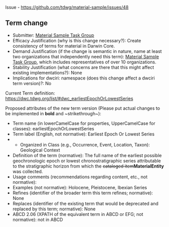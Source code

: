 Issue - https://github.com/tdwg/material-sample/issues/48

## Term change

* Submitter: [Material Sample Task Group](https://www.tdwg.org/community/osr/material-sample/)
* Efficacy Justification (why is this change necessary?): Create consistency of terms for material in Darwin Core.
* Demand Justification (if the change is semantic in nature, name at least two organizations that independently need this term): [Material Sample Task Group](https://www.tdwg.org/community/osr/material-sample/), which includes representatives of over 10 organizations.
* Stability Justification (what concerns are there that this might affect existing implementations?): None
* Implications for dwciri: namespace (does this change affect a dwciri term version)?: No

Current Term definition: https://dwc.tdwg.org/list/#dwc_earliestEpochOrLowestSeries

Proposed attributes of the new term version (Please put actual changes to be implemented in **bold** and ~strikethrough~):

* Term name (in lowerCamelCase for properties, UpperCamelCase for classes): earliestEpochOrLowestSeries
* Term label (English, not normative): Earliest Epoch Or Lowest Series
* * Organized in Class (e.g., Occurrence, Event, Location, Taxon): Geological Context
* Definition of the term (normative): The full name of the earliest possible geochronologic epoch or lowest chronostratigraphic series attributable to the stratigraphic horizon from which the ~~cataloged item~~**MaterialEntity** was collected.
* Usage comments (recommendations regarding content, etc., not normative): 
* Examples (not normative): Holocene, Pleistocene, Ibexian Series
* Refines (identifier of the broader term this term refines; normative): None
* Replaces (identifier of the existing term that would be deprecated and replaced by this term; normative): None
* ABCD 2.06 (XPATH of the equivalent term in ABCD or EFG; not normative): not in ABCD

